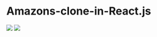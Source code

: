 # Amazons-clone-in-React.js
<img src="https://img.shields.io/badge/react%20-%2320232a.svg?&style=for-the-badge&logo=react&logoColor=%2361DAFB"/>    <img src="https://img.shields.io/badge/material%20ui%20-%230081CB.svg?&style=for-the-badge&logo=material-ui&logoColor=white"/>

